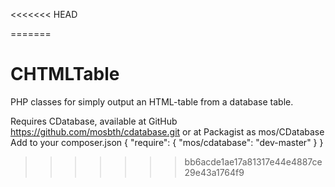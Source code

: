<<<<<<< HEAD

=======
# CHTMLTable
PHP classes for simply output an HTML-table from a database table.





Requires CDatabase, available at GitHub https://github.com/mosbth/cdatabase.git or at Packagist as mos/CDatabase
Add to your composer.json
{
    "require": { 
        "mos/cdatabase": "dev-master"
    }
}
>>>>>>> bb6acde1ae17a81317e44e4887ce29e43a1764f9
